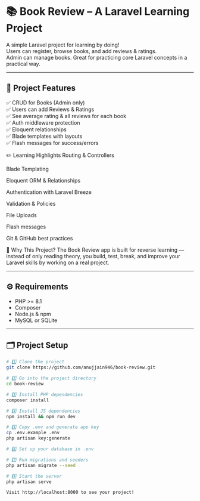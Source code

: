 # 📚 Book Review – A Laravel Learning Project

A simple Laravel project for learning by doing!  
Users can register, browse books, and add reviews & ratings.  
Admin can manage books. Great for practicing core Laravel concepts in a practical way.

---

## 🚀 Project Features  
✅ CRUD for Books (Admin only)  
✅ Users can add Reviews & Ratings  
✅ See average rating & all reviews for each book  
✅ Auth middleware protection  
✅ Eloquent relationships  
✅ Blade templates with layouts  
✅ Flash messages for success/errors

✏️ Learning Highlights
Routing & Controllers

Blade Templating

Eloquent ORM & Relationships

Authentication with Laravel Breeze

Validation & Policies

File Uploads

Flash messages

Git & GitHub best practices

📖 Why This Project?
The Book Review app is built for reverse learning — instead of only reading theory, you build, test, break, and improve your Laravel skills by working on a real project.



---

## ⚙️ Requirements
- PHP >= 8.1
- Composer
- Node.js & npm
- MySQL or SQLite

---

## 🗂️ Project Setup

```bash
# 1️⃣ Clone the project
git clone https://github.com/anujjain946/book-review.git

# 2️⃣ Go into the project directory
cd book-review

# 3️⃣ Install PHP dependencies
composer install

# 4️⃣ Install JS dependencies
npm install && npm run dev

# 5️⃣ Copy .env and generate app key
cp .env.example .env
php artisan key:generate

# 6️⃣ Set up your database in .env

# 7️⃣ Run migrations and seeders
php artisan migrate --seed

# 8️⃣ Start the server
php artisan serve

Visit http://localhost:8000 to see your project!

